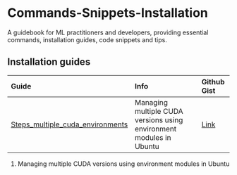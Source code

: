 # Commands-Snippets-Installation
A guidebook for ML practitioners and developers, providing essential commands, installation guides, code snippets and tips.


## Installation guides
| Guide | Info  | Github Gist |
|:---|:---|:--| 
| [Steps_multiple_cuda_environments](Installation%20Guides/Steps_multiple_cuda_environments.md) | Managing multiple CUDA versions using environment modules in Ubuntu  | [Link](https://gist.github.com/garg-aayush/156ec6ddda3d62e2c0ddad00b7e66956) |
1. Managing multiple CUDA versions using environment modules in Ubuntu
